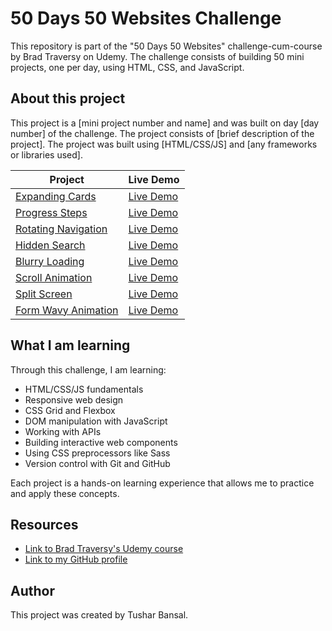# 50 Days 50 Websites Challenge

This repository is part of the "50 Days 50 Websites" challenge-cum-course by Brad Traversy on Udemy. The challenge consists of building 50 mini projects, one per day, using HTML, CSS, and JavaScript.

## About this project

This project is a [mini project number and name] and was built on day [day number] of the challenge. The project consists of [brief description of the project]. The project was built using [HTML/CSS/JS] and [any frameworks or libraries used].

| Project | Live Demo |
|---------|-----------|
|[Expanding Cards](https://github.com/Tushar1441/50-Days-50-Projects/tree/057690c03465699c89a56bdcf321463cc8eec015/Day%201%20-%20Expanding%20Cards)| [Live Demo](https://expanding-cards001.netlify.app/)|
|[Progress Steps](https://github.com/Tushar1441/50-Days-50-Projects/tree/057690c03465699c89a56bdcf321463cc8eec015/Day%202%20-%20Progress%20Steps)| [Live Demo](https://progress-steps001.netlify.app/)|
|[Rotating Navigation](https://github.com/Tushar1441/50-Days-50-Projects/tree/057690c03465699c89a56bdcf321463cc8eec015/Day%203%20-Rotating%20Navigation)| [Live Demo](https://rotating-navigation001.netlify.app/)|
|[Hidden Search](https://github.com/Tushar1441/50-Days-50-Projects/tree/057690c03465699c89a56bdcf321463cc8eec015/Day%204%20-%20Hidden%20Search)| [Live Demo](https://hidden-search001.netlify.app/)|
|[Blurry Loading](https://github.com/Tushar1441/50-Days-50-Projects/tree/057690c03465699c89a56bdcf321463cc8eec015/Day%205%20-%20Blurry%20Loading)| [Live Demo](https://blurry-loading001.netlify.app/)|
|[Scroll Animation](https://github.com/Tushar1441/50-Days-50-Projects/tree/057690c03465699c89a56bdcf321463cc8eec015/Day%206%20-%20Scroll%20Animation)| [Live Demo](https://scroll-animation001.netlify.app/)|
|[Split Screen](https://github.com/Tushar1441/50-Days-50-Projects/tree/057690c03465699c89a56bdcf321463cc8eec015/Day%207%20-%20Split%20Screen)| [Live Demo](https://split-screen001.netlify.app/)|
|[Form Wavy Animation](https://github.com/Tushar1441/50-Days-50-Projects/tree/057690c03465699c89a56bdcf321463cc8eec015/Day%208%20-%20Form%20Wave%20Animation)| [Live Demo](https://form-wave-animation001.netlify.app/)|





## What I am learning

Through this challenge, I am learning:

- HTML/CSS/JS fundamentals
- Responsive web design
- CSS Grid and Flexbox
- DOM manipulation with JavaScript
- Working with APIs
- Building interactive web components
- Using CSS preprocessors like Sass
- Version control with Git and GitHub

Each project is a hands-on learning experience that allows me to practice and apply these concepts.

## Resources

- [Link to Brad Traversy's Udemy course](https://www.udemy.com/course/50-projects-50-days/)
- [Link to my GitHub profile](https://github.com/Tushar1441)

## Author

This project was created by Tushar Bansal.
